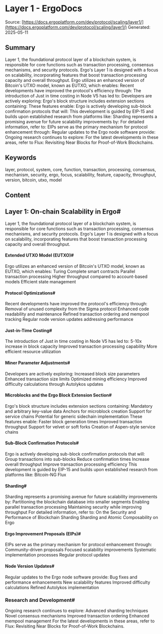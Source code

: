 # Layer 1 - ErgoDocs
Source: [https://docs.ergoplatform.com/dev/protocol/scaling/layer1/](https://docs.ergoplatform.com/dev/protocol/scaling/layer1/)
Generated: 2025-05-11

## Summary
Layer 1, the foundational protocol layer of a blockchain system, is responsible for core functions such as transaction processing, consensus mechanisms, and security protocols. Ergo's Layer 1 is designed with a focus on scalability, incorporating features that boost transaction processing capacity and overall throughput. Ergo utilizes an enhanced version of Bitcoin's UTXO model, known as EUTXO, which enables: Recent developments have improved the protocol's efficiency through: The introduction of Just in time costing in Node V5 has led to: Developers are actively exploring: Ergo's block structure includes extension sections containing: These features enable: Ergo is actively developing sub-block confirmation protocols that will: This development is guided by EIP-15 and builds upon established research from platforms like: Sharding represents a promising avenue for future scalability improvements by: For detailed information, refer to: EIPs serve as the primary mechanism for protocol enhancement through: Regular updates to the Ergo node software provide: Ongoing research continues to explore: For the latest developments in these areas, refer to Flux: Revisiting Near Blocks for Proof-of-Work Blockchains.

## Keywords
layer, protocol, system, core, function, transaction, processing, consensus, mechanism, security, ergo, focus, scalability, feature, capacity, throughput, version, bitcoin, utxo, model

## Content
## Layer 1: On-chain Scalability in Ergo#
Layer 1, the foundational protocol layer of a blockchain system, is responsible for core functions such as transaction processing, consensus mechanisms, and security protocols. Ergo's Layer 1 is designed with a focus on scalability, incorporating features that boost transaction processing capacity and overall throughput.

#### Extended UTXO Model (EUTXO)#
Ergo utilizes an enhanced version of Bitcoin's UTXO model, known as EUTXO, which enables:
Turing Complete smart contracts
Parallel transaction processing
Higher throughput compared to account-based models
Efficient state management

#### Protocol Optimizations#
Recent developments have improved the protocol's efficiency through:
Removal of unused complexity from the Sigma protocol
Enhanced code readability and maintenance
Refined transaction ordering and mempool tracking
Regular node version updates addressing performance

#### Just-in-Time Costing#
The introduction of Just in time costing in Node V5 has led to:
5-10x increase in block capacity
Improved transaction processing capability
More efficient resource utilization

#### Miner Parameter Adjustments#
Developers are actively exploring:
Increased block size parameters
Enhanced transaction size limits
Optimized mining efficiency
Improved difficulty calculations through Autolykos updates

#### Microblocks and the Ergo Block Extension Section#
Ergo's block structure includes extension sections containing:
Mandatory and arbitrary key-value data
Anchors for microblock creation
Support for service chains
Potential for generic sidechain implementation
These features enable:
Faster block generation times
Improved transaction throughput
Support for velvet or soft forks
Creation of Aspen-style service chains

#### Sub-Block Confirmation Protocols#
Ergo is actively developing sub-block confirmation protocols that will:
Group transactions into sub-blocks
Reduce confirmation times
Increase overall throughput
Improve transaction processing efficiency
This development is guided by EIP-15 and builds upon established research from platforms like:
Bitcoin-NG
Flux

#### Sharding#
Sharding represents a promising avenue for future scalability improvements by:
Partitioning the blockchain database into smaller segments
Enabling parallel transaction processing
Maintaining security while improving throughput
For detailed information, refer to:
On the Security and Performance of Blockchain Sharding
Sharding and Atomic Composability on Ergo

#### Ergo Improvement Proposals (EIPs)#
EIPs serve as the primary mechanism for protocol enhancement through:
Community-driven proposals
Focused scalability improvements
Systematic implementation processes
Regular protocol updates

#### Node Version Updates#
Regular updates to the Ergo node software provide:
Bug fixes and performance enhancements
New scalability features
Improved difficulty calculations
Refined Autolykos implementation

### Research and Development#
Ongoing research continues to explore:
Advanced sharding techniques
Novel consensus mechanisms
Improved transaction ordering
Enhanced mempool management
For the latest developments in these areas, refer to Flux: Revisiting Near Blocks for Proof-of-Work Blockchains.
